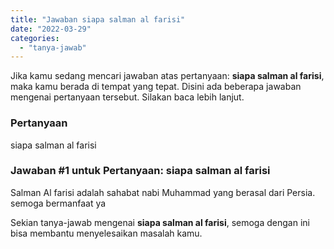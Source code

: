 ```yaml
---
title: "Jawaban siapa salman al farisi"
date: "2022-03-29"
categories: 
  - "tanya-jawab"
---
```


Jika kamu sedang mencari jawaban atas pertanyaan: **siapa salman al farisi**, maka kamu berada di tempat yang tepat. Disini ada beberapa jawaban mengenai pertanyaan tersebut. Silakan baca lebih lanjut.

### Pertanyaan

siapa salman al farisi

### Jawaban #1 untuk Pertanyaan: siapa salman al farisi

Salman Al farisi adalah sahabat nabi Muhammad yang berasal dari Persia.  
semoga bermanfaat ya  

Sekian tanya-jawab mengenai **siapa salman al farisi**, semoga dengan ini bisa membantu menyelesaikan masalah kamu.
